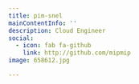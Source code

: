 ```yaml
---
title: pim-snel
mainContentInfo: ''
description: Cloud Engineer
social:
  - icon: fab fa-github
    link: http://github.com/mipmip
image: 658612.jpg

---
```






